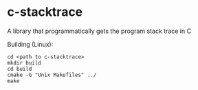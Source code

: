 # c-stacktrace
A library that programmatically gets the program stack trace in C

Building (Linux):
```
cd <path to c-stacktrace>
mkdir build
cd build
cmake -G "Unix Makefiles" ../
make
```